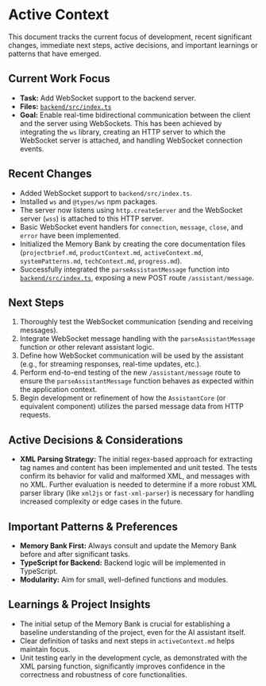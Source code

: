 # Active Context

This document tracks the current focus of development, recent significant changes, immediate next steps, active decisions, and important learnings or patterns that have emerged.

## Current Work Focus

-   **Task:** Add WebSocket support to the backend server.
-   **Files:** [`backend/src/index.ts`](backend/src/index.ts)
-   **Goal:** Enable real-time bidirectional communication between the client and the server using WebSockets. This has been achieved by integrating the `ws` library, creating an HTTP server to which the WebSocket server is attached, and handling WebSocket connection events.

## Recent Changes

-   Added WebSocket support to `backend/src/index.ts`.
-   Installed `ws` and `@types/ws` npm packages.
-   The server now listens using `http.createServer` and the WebSocket server (`wss`) is attached to this HTTP server.
-   Basic WebSocket event handlers for `connection`, `message`, `close`, and `error` have been implemented.
-   Initialized the Memory Bank by creating the core documentation files (`projectbrief.md`, `productContext.md`, `activeContext.md`, `systemPatterns.md`, `techContext.md`, `progress.md`).
-   Successfully integrated the `parseAssistantMessage` function into [`backend/src/index.ts`](backend/src/index.ts), exposing a new POST route `/assistant/message`.

## Next Steps

1.  Thoroughly test the WebSocket communication (sending and receiving messages).
2.  Integrate WebSocket message handling with the `parseAssistantMessage` function or other relevant assistant logic.
3.  Define how WebSocket communication will be used by the assistant (e.g., for streaming responses, real-time updates, etc.).
4.  Perform end-to-end testing of the new `/assistant/message` route to ensure the `parseAssistantMessage` function behaves as expected within the application context.
5.  Begin development or refinement of how the `AssistantCore` (or equivalent component) utilizes the parsed message data from HTTP requests.

## Active Decisions & Considerations

-   **XML Parsing Strategy:** The initial regex-based approach for extracting tag names and content has been implemented and unit tested. The tests confirm its behavior for valid and malformed XML, and messages with no XML. Further evaluation is needed to determine if a more robust XML parser library (like `xml2js` or `fast-xml-parser`) is necessary for handling increased complexity or edge cases in the future.

## Important Patterns & Preferences

-   **Memory Bank First:** Always consult and update the Memory Bank before and after significant tasks.
-   **TypeScript for Backend:** Backend logic will be implemented in TypeScript.
-   **Modularity:** Aim for small, well-defined functions and modules.

## Learnings & Project Insights

-   The initial setup of the Memory Bank is crucial for establishing a baseline understanding of the project, even for the AI assistant itself.
-   Clear definition of tasks and next steps in `activeContext.md` helps maintain focus.
-   Unit testing early in the development cycle, as demonstrated with the XML parsing function, significantly improves confidence in the correctness and robustness of core functionalities.